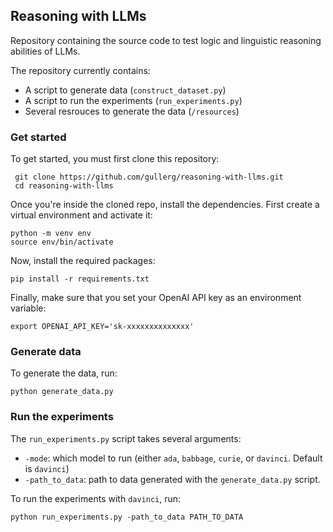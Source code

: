 ## Reasoning with LLMs
Repository containing the source code to test logic and linguistic reasoning abilities of LLMs.

The repository currently contains:
- A script to generate data (`construct_dataset.py`)
- A script to run the experiments (`run_experiments.py`)
- Several resrouces to generate the data (`/resources`)

### Get started
To get started, you must first clone this repository:

```
 git clone https://github.com/gullerg/reasoning-with-llms.git
 cd reasoning-with-llms
```

Once you're inside the cloned repo, install the dependencies. First create a virtual environment and activate it:

```
python -m venv env
source env/bin/activate
```

Now, install the required packages:

```
pip install -r requirements.txt
```

Finally, make sure that you set your OpenAI API key as an environment variable:


    export OPENAI_API_KEY='sk-xxxxxxxxxxxxxx'

### Generate data
To generate the data, run:

    python generate_data.py

### Run the experiments
The `run_experiments.py` script takes several arguments: 
- `-mode`: which model to run (either `ada`, `babbage`, `curie`, or `davinci`. Default is `davinci`)
- `-path_to_data`: path to data generated with the `generate_data.py` script.

To run the experiments with `davinci`, run:


    python run_experiments.py -path_to_data PATH_TO_DATA
